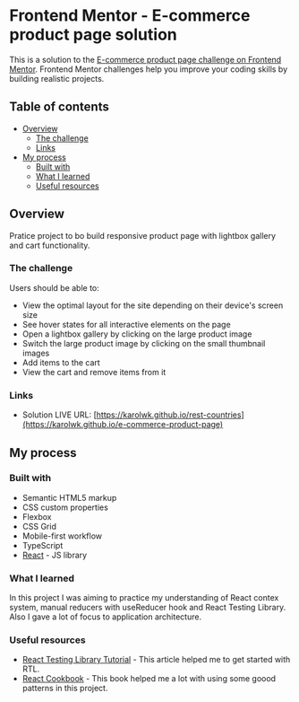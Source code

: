 # Frontend Mentor - E-commerce product page solution

This is a solution to the [E-commerce product page challenge on Frontend Mentor](https://www.frontendmentor.io/challenges/ecommerce-product-page-UPsZ9MJp6). Frontend Mentor challenges help you improve your coding skills by building realistic projects.

## Table of contents

- [Overview](#overview)
  - [The challenge](#the-challenge)
  - [Links](#links)
- [My process](#my-process)
  - [Built with](#built-with)
  - [What I learned](#what-i-learned)
  - [Useful resources](#useful-resources)

## Overview

Pratice project to bo build responsive product page with lightbox gallery and cart functionality.

### The challenge

Users should be able to:

- View the optimal layout for the site depending on their device's screen size
- See hover states for all interactive elements on the page
- Open a lightbox gallery by clicking on the large product image
- Switch the large product image by clicking on the small thumbnail images
- Add items to the cart
- View the cart and remove items from it

### Links

- Solution LIVE URL: [https://karolwk.github.io/rest-countries](https://karolwk.github.io/e-commerce-product-page)

## My process

### Built with

- Semantic HTML5 markup
- CSS custom properties
- Flexbox
- CSS Grid
- Mobile-first workflow
- TypeScript
- [React](https://reactjs.org/) - JS library

### What I learned

In this project I was aiming to practice my understanding of React contex system, manual reducers with useReducer hook and React Testing Library. Also I gave a lot of focus to application architecture.

### Useful resources

- [React Testing Library Tutorial](https://www.robinwieruch.de/react-testing-library/) - This article helped me to get started with RTL.
- [React Cookbook](https://www.oreilly.com/library/view/react-cookbook/9781492085836/) - This book helped me a lot with using some goood patterns in this project.
